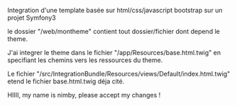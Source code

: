 Integration d'une template basée sur html/css/javascript bootstrap sur un projet Symfony3

le dossier "/web/montheme" contient tout dossier/fichier dont depend le theme.

J'ai integrer le theme dans le fichier "/app/Resources/base.html.twig" en specifiant les chemins vers les ressources du theme.

Le fichier "/src/IntegrationBundle/Resources/views/Default/index.html.twig" etend le fichier base.html.twig déja cité.

HIIII, my name is nimby, please accept my changes !
